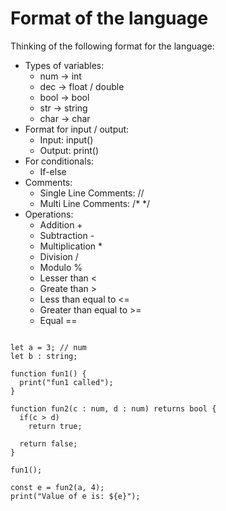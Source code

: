 # Format of the language
Thinking of the following format for the language:
- Types of variables: 
  - num -> int
  - dec -> float / double
  - bool -> bool
  - str -> string
  - char -> char
- Format for input / output:
  - Input: input()
  - Output: print()
- For conditionals:
  - If-else
- Comments:
  - Single Line Comments: //
  - Multi Line Comments: /* */ 
- Operations:
  - Addition +
  - Subtraction -
  - Multiplication *
  - Division /
  - Modulo %
  - Lesser than <
  - Greate than >
  - Less than equal to <=
  - Greater than equal to >=
  - Equal ==

```

let a = 3; // num
let b : string;

function fun1() {
  print("fun1 called");
}

function fun2(c : num, d : num) returns bool {
  if(c > d)
    return true;

  return false;
}

fun1();

const e = fun2(a, 4);
print("Value of e is: ${e}");

```
